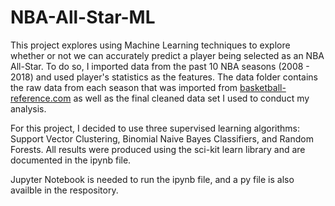 # NBA-All-Star-ML

This project explores using Machine Learning techniques to explore whether or not we can accurately predict a player being selected as an NBA All-Star. To do so, I imported data from the past 10 NBA seasons (2008 - 2018) and used player's statistics as the features. The data folder contains the raw data from each season that was imported from [basketball-reference.com](http://basketball-reference.com) as well as the final cleaned data set I used to conduct my analysis.

For this project, I decided to use three supervised learning algorithms: Support Vector Clustering, Binomial Naive Bayes Classifiers, and Random Forests. All results were produced using the sci-kit learn library and are documented in the ipynb file. 

Jupyter Notebook is needed to run the ipynb file, and a py file is also availble in the respository.